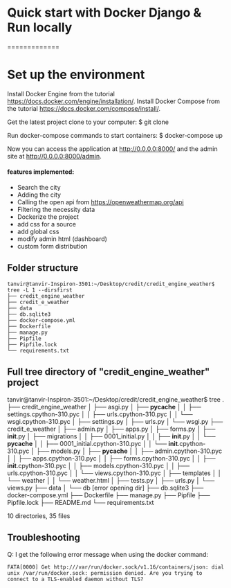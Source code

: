 # Quick start with Docker Django & Run locally
=============
# Set up the environment
Install Docker Engine from the tutorial https://docs.docker.com/engine/installation/.
Install Docker Compose from the tutorial https://docs.docker.com/compose/install/.

Get the latest project clone to your computer:
$ git clone 

Run docker-compose commands to start containers:
$ docker-compose up


Now you can access the application at <http://0.0.0.0:8000/> and the admin site
at <http://0.0.0.0:8000/admin>.

#### features implemented:
  * Search the city
  * Adding the city
  * Calling the open api from <https://openweathermap.org/api>
  * Filtering the necessity data
  * Dockerize the project
  * add css for a source
  * add global css
  * modify admin html (dashboard)
  * custom form distribution

## Folder structure

```
tanvir@tanvir-Inspiron-3501:~/Desktop/credit/credit_engine_weather$ tree -L 1 --dirsfirst
├── credit_engine_weather
├── credit_e_weather
├── data
├── db.sqlite3
├── docker-compose.yml
├── Dockerfile
├── manage.py
├── Pipfile
├── Pipfile.lock
└── requirements.txt
```

## Full tree directory of "credit_engine_weather" project

tanvir@tanvir-Inspiron-3501:~/Desktop/credit/credit_engine_weather$ tree
.
├── credit_engine_weather
│   ├── asgi.py
│   ├── __pycache__
│   │   ├── settings.cpython-310.pyc
│   │   ├── urls.cpython-310.pyc
│   │   └── wsgi.cpython-310.pyc
│   ├── settings.py
│   ├── urls.py
│   └── wsgi.py
├── credit_e_weather
│   ├── admin.py
│   ├── apps.py
│   ├── forms.py
│   ├── __init__.py
│   ├── migrations
│   │   ├── 0001_initial.py
│   │   ├── __init__.py
│   │   └── __pycache__
│   │       ├── 0001_initial.cpython-310.pyc
│   │       └── __init__.cpython-310.pyc
│   ├── models.py
│   ├── __pycache__
│   │   ├── admin.cpython-310.pyc
│   │   ├── apps.cpython-310.pyc
│   │   ├── forms.cpython-310.pyc
│   │   ├── __init__.cpython-310.pyc
│   │   ├── models.cpython-310.pyc
│   │   ├── urls.cpython-310.pyc
│   │   └── views.cpython-310.pyc
│   ├── templates
│   │   └── weather
│   │       └── weather.html
│   ├── tests.py
│   ├── urls.py
│   └── views.py
├── data
│   └── db [error opening dir]
├── db.sqlite3
├── docker-compose.yml
├── Dockerfile
├── manage.py
├── Pipfile
├── Pipfile.lock
├── README.md
└── requirements.txt

10 directories, 35 files

## Troubleshooting
Q: I get the following error message when using the docker command:

```
FATA[0000] Get http:///var/run/docker.sock/v1.16/containers/json: dial unix /var/run/docker.sock: permission denied. Are you trying to connect to a TLS-enabled daemon without TLS? 

```
